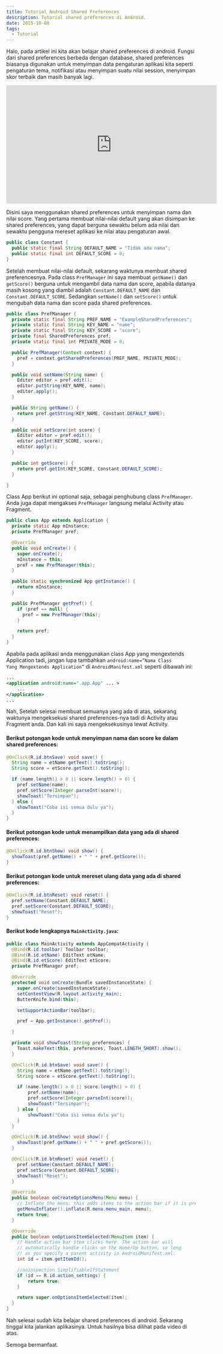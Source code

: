 ```yaml
---
title: Tutorial Android Shared Preferences
description: Tutorial shared preferences di Android.
date: 2015-10-08
tags:
  - Tutorial
---
```

Halo, pada artikel ini kita akan belajar shared preferences di android. Fungsi dari shared preferences berbeda dengan database, shared preferences biasanya digunakan untuk menyimpan data pengaturan aplikasi kita seperti pengaturan tema, notifikasi atau menyimpan suatu nilai session, menyimpan skor terbaik dan masih banyak lagi.

<div class="video">
	<iframe width="560" height="315" src="https://www.youtube.com/embed/MWbLpPU42AQ" frameborder="0" allow="accelerometer; autoplay; encrypted-media; gyroscope; picture-in-picture" allowfullscreen=""></iframe>
</div>

Disini saya menggunakan shared preferences untuk menyimpan nama dan nilai score. Yang pertama membuat nilai-nilai default yang akan disimpan ke shared preferences, yang dapat berguna sewaktu belum ada nilai dan sewaktu pengguna mereset aplikasi ke nilai atau pengaturan awal.

```java
public class Constant {
  public static final String DEFAULT_NAME = "Tidak ada nama";
  public static final int DEFAULT_SCORE = 0;
}
```

Setelah membuat nilai-nilai default, sekarang waktunya membuat shared preferencesnya. Pada class <code>PrefManager</code> ini saya membuat <code>getName()</code> dan <code>getScore()</code> berguna untuk mengambil data nama dan score, apabila datanya masih kosong yang diambil adalah <code>Constant.DEFAULT_NAME</code> dan <code>Constant.DEFAULT_SCORE</code>. Sedangkan <code>setName()</code> dan <code>setScore()</code> untuk mengubah data nama dan score pada shared preferences.

```java
public class PrefManager {
  private static final String PREF_NAME = "ExampleSharedPreferences";
  private static final String KEY_NAME = "name";
  private static final String KEY_SCORE = "score";
  private final SharedPreferences pref;
  private static final int PRIVATE_MODE = 0;

  public PrefManager(Context context) {
    pref = context.getSharedPreferences(PREF_NAME, PRIVATE_MODE);
  }

  public void setName(String name) {
    Editor editor = pref.edit();
    editor.putString(KEY_NAME, name);
    editor.apply();
  }

  public String getName() {
    return pref.getString(KEY_NAME, Constant.DEFAULT_NAME);
  }

  public void setScore(int score) {
    Editor editor = pref.edit();
    editor.putInt(KEY_SCORE, score);
    editor.apply();
  }

  public int getScore() {
    return pref.getInt(KEY_SCORE, Constant.DEFAULT_SCORE);
  }

}
```

Class App berikut ini optional saja, sebagai penghubung class <code>PrefManager</code>. Anda juga dapat mengakses <code>PrefManager</code> langsung melalui Activity atau Fragment.

```java
public class App extends Application {
  private static App mInstance;
  private PrefManager pref;

  @Override
  public void onCreate() {
    super.onCreate();
    mInstance = this;
    pref = new PrefManager(this);
  }

  public static synchronized App getInstance() {
    return mInstance;
  }

  public PrefManager getPref() {
    if (pref == null) {
      pref = new PrefManager(this);
    }

    return pref;
  }
}
```

Apabila pada aplikasi anda menggunakan class App yang mengextends Application tadi, jangan lupa tambahkan <code>android:name=”Nama Class Yang Mengextends Application”</code> di <code>AndroidManifest.xml</code> seperti dibawah ini:

```xml
...
<application android:name=".app.App" ... >
    ...
</application>
...
```

Nah, Setelah selesai membuat semuanya yang ada di atas, sekarang waktunya mengeksekusi shared preferences-nya tadi di Activity atau Fragment anda. Dan kali ini saya mengeksekusinya lewat Activity.

#### Berikut potongan kode untuk menyimpan nama dan score ke dalam shared preferences:

```java
@OnClick(R.id.btnSave) void save() {
  String name = etName.getText().toString();
  String score = etScore.getText().toString();

  if (name.length() > 0 || score.length() > 0) {
    pref.setName(name);
    pref.setScore(Integer.parseInt(score));
    showToast("Tersimpan");
  } else {
    showToast("Coba isi semua dulu ya");
  }
}
```

#### Berikut potongan kode untuk menampilkan data yang ada di shared preferences:

```java
@OnClick(R.id.btnShow) void show() {
  showToast(pref.getName() + " " + pref.getScore());
}
```

#### Berikut potongan kode untuk mereset ulang data yang ada di shared preferences:

```java
@OnClick(R.id.btnReset) void reset() {
  pref.setName(Constant.DEFAULT_NAME);
  pref.setScore(Constant.DEFAULT_SCORE);
  showToast("Reset");
}
```

#### Berikut kode lengkapnya <code>MainActivity.java</code>:

```java
public class MainActivity extends AppCompatActivity {
  @Bind(R.id.toolbar) Toolbar toolbar;
  @Bind(R.id.etName) EditText etName;
  @Bind(R.id.etScore) EditText etScore;
  private PrefManager pref;

  @Override
  protected void onCreate(Bundle savedInstanceState) {
    super.onCreate(savedInstanceState);
    setContentView(R.layout.activity_main);
    ButterKnife.bind(this);

    setSupportActionBar(toolbar);

    pref = App.getInstance().getPref();

  }

  private void showToast(String preferences) {
    Toast.makeText(this, preferences, Toast.LENGTH_SHORT).show();
  }

  @OnClick(R.id.btnSave) void save() {
    String name = etName.getText().toString();
    String score = etScore.getText().toString();

    if (name.length() > 0 || score.length() > 0) {
        pref.setName(name);
        pref.setScore(Integer.parseInt(score));
        showToast("Tersimpan");
    } else {
        showToast("Coba isi semua dulu ya");
    }
  }

  @OnClick(R.id.btnShow) void show() {
    showToast(pref.getName() + " " + pref.getScore());
  }

  @OnClick(R.id.btnReset) void reset() {
    pref.setName(Constant.DEFAULT_NAME);
    pref.setScore(Constant.DEFAULT_SCORE);
    showToast("Reset");
  }

  @Override
  public boolean onCreateOptionsMenu(Menu menu) {
    // Inflate the menu; this adds items to the action bar if it is present.
    getMenuInflater().inflate(R.menu.menu_main, menu);
    return true;
  }

  @Override
  public boolean onOptionsItemSelected(MenuItem item) {
    // Handle action bar item clicks here. The action bar will
    // automatically handle clicks on the Home/Up button, so long
    // as you specify a parent activity in AndroidManifest.xml.
    int id = item.getItemId();

    //noinspection SimplifiableIfStatement
    if (id == R.id.action_settings) {
        return true;
    }

    return super.onOptionsItemSelected(item);
  }
}
```

Nah selesai sudah kita belajar shared preferences di android. Sekarang tinggal kita jalankan aplikasinya. Untuk hasilnya bisa dilihat pada video di atas.

Semoga bermanfaat.

